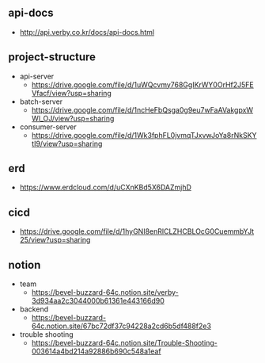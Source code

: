 ## api-docs
- http://api.verby.co.kr/docs/api-docs.html

## project-structure
- api-server
  - https://drive.google.com/file/d/1uWQcvmy768GgIKrWY0OrHf2J5FEVfacf/view?usp=sharing
- batch-server
  - https://drive.google.com/file/d/1ncHeFbQsga0g9eu7wFaAVakgpxWWl_OJ/view?usp=sharing
- consumer-server
  - https://drive.google.com/file/d/1Wk3fphFL0jvmqTJxvwJoYa8rNkSKYtI9/view?usp=sharing

## erd
- https://www.erdcloud.com/d/uCXnKBd5X6DAZmjhD

## cicd
- https://drive.google.com/file/d/1hyGNI8enRlCLZHCBLOcG0CuemmbYJt25/view?usp=sharing

## notion
- team
  - https://bevel-buzzard-64c.notion.site/verby-3d934aa2c3044000b61361e443166d90
- backend
  - https://bevel-buzzard-64c.notion.site/67bc72df37c94228a2cd6b5df488f2e3
- trouble shooting
  - https://bevel-buzzard-64c.notion.site/Trouble-Shooting-003614a4bd214a92886b690c548a1eaf
